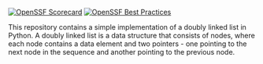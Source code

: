 [![OpenSSF Scorecard](https://api.securityscorecards.dev/projects/github.com/arnulfov/LinkedList/badge)](https://securityscorecards.dev/viewer/?uri=github.com/arnulfov/LinkedList)
[![OpenSSF Best Practices](https://www.bestpractices.dev/projects/8608/badge)](https://www.bestpractices.dev/projects/8608)

This repository contains a simple implementation of a doubly linked list in Python. A doubly linked list is a data structure that consists of nodes, where each node contains a data element and two pointers - one pointing to the next node in the sequence and another pointing to the previous node.
